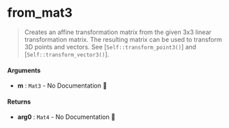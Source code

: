 # from\_mat3

>  Creates an affine transformation matrix from the given 3x3 linear transformation
>  matrix.
>  The resulting matrix can be used to transform 3D points and vectors. See
>  [`Self::transform_point3()`] and [`Self::transform_vector3()`].

#### Arguments

- **m** : `Mat3` \- No Documentation 🚧

#### Returns

- **arg0** : `Mat4` \- No Documentation 🚧
